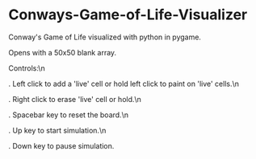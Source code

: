 # Conways-Game-of-Life-Visualizer
Conway's Game of Life visualized with python in pygame.

Opens with a 50x50 blank array.

Controls:\n

. Left click to add a 'live' cell or hold left click to paint on 'live' cells.\n

. Right click to erase 'live' cell or hold.\n

. Spacebar key to reset the board.\n

. Up key to start simulation.\n

. Down key to pause simulation.
